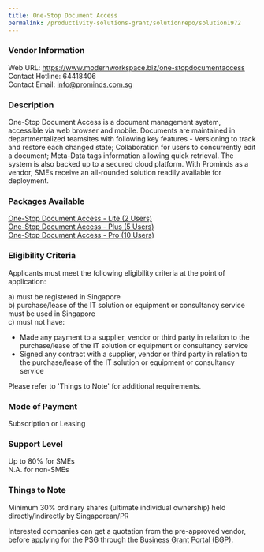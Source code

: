 ```yaml
---
title: One-Stop Document Access
permalink: /productivity-solutions-grant/solutionrepo/solution1972
---
```


### Vendor Information
Web URL: https://www.modernworkspace.biz/one-stopdocumentaccess<br>Contact Hotline: 64418406 <br>Contact Email: info@prominds.com.sg <br>

### Description

One-Stop Document Access is a document management system, accessible via web browser and mobile. Documents are maintained in departmentalized teamsites with following key features - Versioning to track and restore each changed state; Collaboration for users to concurrently edit a document; Meta-Data tags information allowing quick retrieval. The system is also backed up to a secured cloud platform. With Prominds as a vendor, SMEs receive an all-rounded solution readily available for deployment.

### Packages Available

<a href='https://www.gobusiness.gov.sg/images/psg/20200713_Desensitised_Annex_3_Part_1.pdf' target='_blank'>One-Stop Document Access - Lite (2 Users)</a><br/>
<a href='https://www.gobusiness.gov.sg/images/psg/20200713_Desensitised_Annex_3_Part_2.pdf' target='_blank'>One-Stop Document Access - Plus (5 Users)</a><br/>
<a href='https://www.gobusiness.gov.sg/images/psg/20200713_Desensitised_Annex_3_Part_3.pdf' target='_blank'>One-Stop Document Access - Pro (10 Users)</a><br/>

### Eligibility Criteria

Applicants must meet the following eligibility criteria at the point of application:

a) must be registered in Singapore <br>
b) purchase/lease of the IT solution or equipment or consultancy service must be used in Singapore <br>
c) must not have:
- Made any payment to a supplier, vendor or third party in relation to the purchase/lease of the IT solution or equipment or consultancy service
- Signed any contract with a supplier, vendor or third party in relation to the purchase/lease of the IT solution or equipment or consultancy service

Please refer to 'Things to Note' for additional requirements.

### Mode of Payment
Subscription or Leasing

### Support Level
Up to 80% for SMEs <br>
N.A. for non-SMEs

### Things to Note
Minimum 30% ordinary shares (ultimate individual ownership) held directly/indirectly by Singaporean/PR

Interested companies can get a quotation from the pre-approved vendor, before applying for the PSG through the <a target='_blank' href='https://www.businessgrants.gov.sg/'>Business Grant Portal (BGP)</a>.
